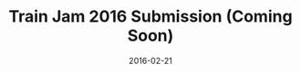 ---
layout: default
modal-id: 6
date: 2016-02-21
title: Train Jam 2016 Submission (Coming Soon)
img: awesome-inc-thumb.gif
alt: image-alt
project-date: March 2016
download: <a href="" target="_blank">Build</a>
source: <a href="" target="_blank">Repository</a>
description: 
inspiration: 
---